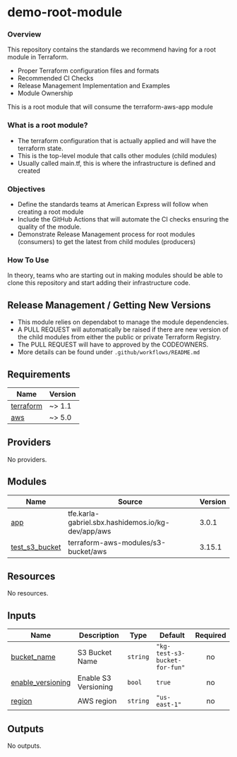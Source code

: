 # demo-root-module

### Overview
This repository contains the standards we recommend having for a root module in Terraform.

* Proper Terraform configuration files and formats
* Recommended CI Checks
* Release Management Implementation and Examples
* Module Ownership

This is a root module that will consume the terraform-aws-app module

### What is a root module?
* The terraform configuration that is actually applied and will have the terraform state.
* This is the top-level module that calls other modules (child modules)
* Usually called main.tf, this is where the infrastructure is defined and created

### Objectives
* Define the standards teams at American Express will follow when creating a root module
* Include the GitHub Actions that will automate the CI checks ensuring the quality of the module.
* Demonstrate Release Management process for root modules (consumers) to get the latest from child modules (producers)

### How To Use
In theory, teams who are starting out in making modules should be able to clone this repository
and start adding their infrastructure code.

## Release Management / Getting New Versions

* This module relies on dependabot to manage the module dependencies.
* A PULL REQUEST will automatically be raised if there are new version of the child modules from either the public or private Terraform Registry.
* The PULL REQUEST will have to approved by the CODEOWNERS.
* More details can be found under ` .github/workflows/README.md `

<!-- BEGIN_TF_DOCS -->
## Requirements

| Name | Version |
|------|---------|
| <a name="requirement_terraform"></a> [terraform](#requirement\_terraform) | ~> 1.1 |
| <a name="requirement_aws"></a> [aws](#requirement\_aws) | ~> 5.0 |

## Providers

No providers.

## Modules

| Name | Source | Version |
|------|--------|---------|
| <a name="module_app"></a> [app](#module\_app) | tfe.karla-gabriel.sbx.hashidemos.io/kg-dev/app/aws | 3.0.1 |
| <a name="module_test_s3_bucket"></a> [test\_s3\_bucket](#module\_test\_s3\_bucket) | terraform-aws-modules/s3-bucket/aws | 3.15.1 |

## Resources

No resources.

## Inputs

| Name | Description | Type | Default | Required |
|------|-------------|------|---------|:--------:|
| <a name="input_bucket_name"></a> [bucket\_name](#input\_bucket\_name) | S3 Bucket Name | `string` | `"kg-test-s3-bucket-for-fun"` | no |
| <a name="input_enable_versioning"></a> [enable\_versioning](#input\_enable\_versioning) | Enable S3 Versioning | `bool` | `true` | no |
| <a name="input_region"></a> [region](#input\_region) | AWS region | `string` | `"us-east-1"` | no |

## Outputs

No outputs.
<!-- END_TF_DOCS -->
